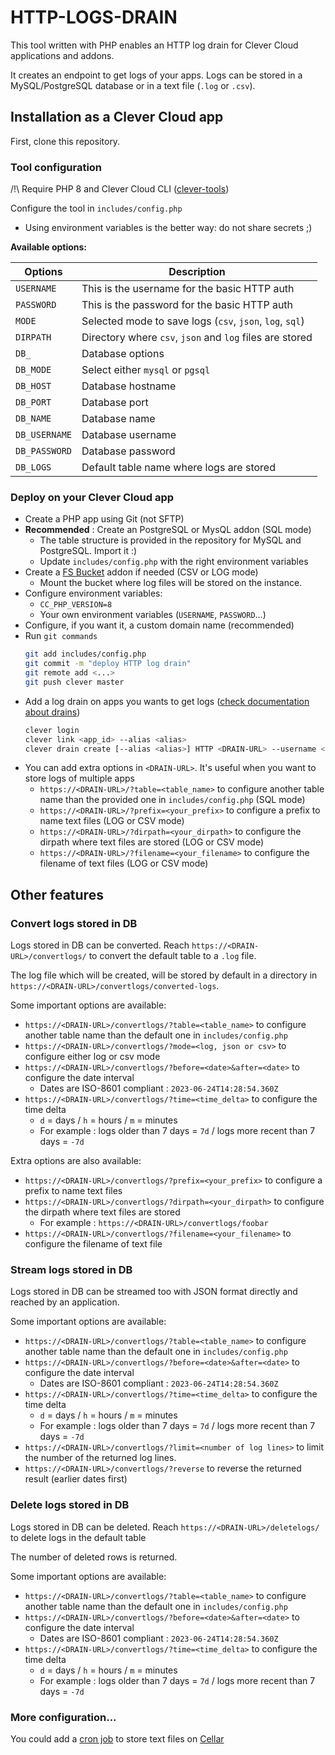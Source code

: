 # HTTP-LOGS-DRAIN

This tool written with PHP enables an HTTP log drain for Clever Cloud applications and addons. 

It creates an endpoint to get logs of your apps.
Logs can be stored in a MySQL/PostgreSQL database or in a text file (`.log` or `.csv`).

## Installation as a Clever Cloud app

First, clone this repository.

### Tool configuration

/!\ Require PHP 8 and Clever Cloud CLI ([clever-tools](https://www.clever-cloud.com/doc/getting-started/cli/))

Configure the tool in `includes/config.php`

- Using environment variables is the better way: do not share secrets ;)

**Available options:**

| Options           | Description |
| ----------------- | ----------- |
| `USERNAME`        | This is the username for the basic HTTP auth |
| `PASSWORD`        | This is the password for the basic HTTP auth |
| `MODE`            | Selected mode to save logs (`csv`, `json`, `log`, `sql`) |
| `DIRPATH`         | Directory where `csv`, `json` and `log` files are stored  |
| `DB_`             | Database options  |
| `DB_MODE`         | Select either `mysql` or `pgsql` |
| `DB_HOST`         | Database hostname |
| `DB_PORT`         | Database port |
| `DB_NAME`         | Database name |
| `DB_USERNAME`     | Database username |
| `DB_PASSWORD`     | Database password |
| `DB_LOGS`         | Default table name where logs are stored |

### Deploy on your Clever Cloud app
- Create a PHP app using Git (not SFTP)
- **Recommended** : Create an PostgreSQL or MysQL addon (SQL mode)
    - The table structure is provided in the repository for MySQL and PostgreSQL. Import it :)
    - Update `includes/config.php` with the right environment variables
- Create a [FS Bucket](https://www.clever-cloud.com/doc/deploy/addon/fs-bucket/) addon if needed (CSV or LOG mode)
    - Mount the bucket where log files will be stored on the instance.
- Configure environment variables:
    - `CC_PHP_VERSION=8`
    - Your own environment variables (`USERNAME`, `PASSWORD`...)
- Configure, if you want it, a custom domain name (recommended)
- Run `git commands`
    ```bash
    git add includes/config.php
    git commit -m "deploy HTTP log drain"
    git remote add <...>
    git push clever master
    ```
- Add a log drain on apps you wants to get logs ([check documentation about drains](https://www.clever-cloud.com/doc/administrate/log-management/#exporting-logs-to-an-external-tools))
    ```bash
    clever login
    clever link <app_id> --alias <alias>
    clever drain create [--alias <alias>] HTTP <DRAIN-URL> --username <username> --password <password> 
    ```
- You can add extra options in `<DRAIN-URL>`. It's useful when you want to store logs of multiple apps
    - `https://<DRAIN-URL>/?table=<table_name>` to configure another table name than the provided one in `includes/config.php` (SQL mode)
    - `https://<DRAIN-URL>/?prefix=<your_prefix>` to configure a prefix to name text files (LOG or CSV mode)
    - `https://<DRAIN-URL>/?dirpath=<your_dirpath>` to configure the dirpath where text files are stored (LOG or CSV mode)
    - `https://<DRAIN-URL>/?filename=<your_filename>` to configure the filename of text files (LOG or CSV mode)

## Other features

### Convert logs stored in DB

Logs stored in DB can be converted. Reach `https://<DRAIN-URL>/convertlogs/` to convert the default table to a `.log` file.

The log file which will be created, will be stored by default in a directory in `https://<DRAIN-URL>/convertlogs/converted-logs`.

Some important options are available:
- `https://<DRAIN-URL>/convertlogs/?table=<table_name>` to configure another table name than the default one in `includes/config.php`
- `https://<DRAIN-URL>/convertlogs/?mode=<log, json or csv>` to configure either log or csv mode
- `https://<DRAIN-URL>/convertlogs/?before=<date>&after=<date>` to configure the date interval
    - Dates are ISO-8601 compliant : `2023-06-24T14:28:54.360Z`
- `https://<DRAIN-URL>/convertlogs/?time=<time_delta>` to configure the time delta
    - `d` = days / `h` = hours / `m` = minutes 
    - For example : logs older than 7 days = `7d` / logs more recent than 7 days = `-7d`

Extra options are also available:
- `https://<DRAIN-URL>/convertlogs/?prefix=<your_prefix>` to configure a prefix to name text files
- `https://<DRAIN-URL>/convertlogs/?dirpath=<your_dirpath>` to configure the dirpath where text files are stored
    - For example : `https://<DRAIN-URL>/convertlogs/foobar`
- `https://<DRAIN-URL>/convertlogs/?filename=<your_filename>` to configure the filename of text file

### Stream logs stored in DB 

Logs stored in DB can be streamed too with JSON format directly and reached by an application.

Some important options are available:
- `https://<DRAIN-URL>/convertlogs/?table=<table_name>` to configure another table name than the default one in `includes/config.php`
- `https://<DRAIN-URL>/convertlogs/?before=<date>&after=<date>` to configure the date interval
    - Dates are ISO-8601 compliant : `2023-06-24T14:28:54.360Z`
- `https://<DRAIN-URL>/convertlogs/?time=<time_delta>` to configure the time delta
    - `d` = days / `h` = hours / `m` = minutes 
    - For example : logs older than 7 days = `7d` / logs more recent than 7 days = `-7d`
- `https://<DRAIN-URL>/convertlogs/?limit=<number of log lines>` to limit the number of the returned log lines.
- `https://<DRAIN-URL>/convertlogs/?reverse` to reverse the returned result (earlier dates first)

### Delete logs stored in DB

Logs stored in DB can be deleted. Reach `https://<DRAIN-URL>/deletelogs/` to delete logs in the default table

The number of deleted rows is returned.

Some important options are available:
- `https://<DRAIN-URL>/convertlogs/?table=<table_name>` to configure another table name than the default one in `includes/config.php`
- `https://<DRAIN-URL>/convertlogs/?before=<date>&after=<date>` to configure the date interval
    - Dates are ISO-8601 compliant : `2023-06-24T14:28:54.360Z`
- `https://<DRAIN-URL>/convertlogs/?time=<time_delta>` to configure the time delta
    - `d` = days / `h` = hours / `m` = minutes 
    - For example : logs older than 7 days = `7d` / logs more recent than 7 days = `-7d`

### More configuration...

You could add a [cron job](https://www.clever-cloud.com/doc/administrate/cron/) to store text files on [Cellar](https://www.clever-cloud.com/doc/deploy/addon/cellar/)